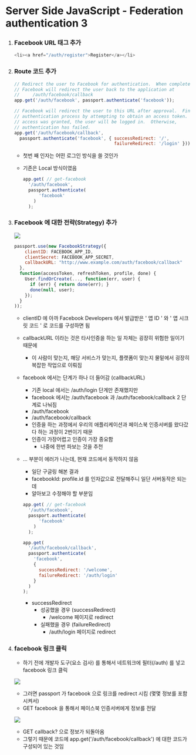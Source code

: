 # Server Side JavaScript - Federation authentication 3

1. ### Facebook URL 태그 추가

   ```js
   <li><a href="/auth/register">Register</a></li>
   ```

2. ### Route 코드 추가

   ```js
   // Redirect the user to Facebook for authentication.  When complete,
   // Facebook will redirect the user back to the application at
   //     /auth/facebook/callback
   app.get('/auth/facebook', passport.authenticate('facebook'));

   // Facebook will redirect the user to this URL after approval.  Finish the
   // authentication process by attempting to obtain an access token.  If
   // access was granted, the user will be logged in.  Otherwise,
   // authentication has failed.
   app.get('/auth/facebook/callback',
     passport.authenticate('facebook', { successRedirect: '/',
                                         failureRedirect: '/login' }));
   ```

   - 첫번 째 인자는 어떤 로그인 방식을 쓸 것인가

   - 기존은 Local 방식이였음

     ```js
     app.get( // get-facebook
       '/auth/facebook',
       passport.authenticate(
           'facebook'
         )
       );
     ```

3. ### Facebook 에 대한 전략(Strategy) 추가

   ![](https://github.com/antaehyeon/WinterVacation_Project/blob/master/Image/%EC%8A%A4%ED%81%AC%EB%A6%B0%EC%83%B7%202018-01-09%20%EC%98%A4%ED%9B%84%208.36.07.png)

   ```js
   passport.use(new FacebookStrategy({
       clientID: FACEBOOK_APP_ID,
       clientSecret: FACEBOOK_APP_SECRET,
       callbackURL: "http://www.example.com/auth/facebook/callback"
     },
     function(accessToken, refreshToken, profile, done) {
       User.findOrCreate(..., function(err, user) {
         if (err) { return done(err); }
         done(null, user);
       });
     }
   ));
   ```

   - clientID 에 아까 Facebook Developers 에서 발급받은 ' 앱 ID ' 와 ' 앱 시크릿 코드 ' 로 코드를 구성하면 됨

   - callbackURL 이라는 것은 타사인증을 하는 일 자체는 굉장히 위험한 일이기 때문에

     - 이 사람이 맞는지, 해당 서비스가 맞는지, 플랫폼이 맞는지 물밑에서 굉장히 복잡한 작업으로 이뤄짐

   - facebook 에서는 단계가 하나 더 들어감 (callbackURL)

     - 기존 local 에서는 /auth/login 단계만 존재했지만
     - facebook 에서는 /auth/facebook 과 /auth/facebook/callback 2 단계로 나눠짐
     - /auth/facebook
     - /auth/facebook/callback
     - 인증을 하는 과정에서 우리의 애플리케이션과 페이스북 인증서버를 왔다갔다 하는 과정이 2번이기 때문
     - 인증이 가장어렵고 인증이 가장 중요함
       - 나중에 한번 파보는 것을 추천

   - … 부분이 에러가 나는데, 현재 코드에서 동작하지 않음

     - 일단 구글링 해본 결과
     - facebookId: profile.id 를 인자값으로 전달해주니 일단 서버동작은 되는데
     - 알아보고 수정해야 할 부분임

     ```js
     app.get( // get-facebook
       '/auth/facebook',
       passport.authenticate(
           'facebook'
         )
       );

     app.get(
       '/auth/facebook/callback',
       passport.authenticate(
         'facebook',
         {
           successRedirect: '/welcome',
           failureRedirect: '/auth/login'
         }
       )
     );
     ```

     - successRedirect
       - 성공했을 경우 (successRedirect)
         - /welcome 페이지로 redirect
       - 실패했을 경우 (failureRedirect)
         - /auth/login 페이지로 redirect

4. ### facebook 링크 클릭

   - 하기 전에 개발자 도구(요소 검사) 를 통해서 네트워크에 필터(/auth) 를 넣고 facebook 링크 클릭

   ![](https://github.com/antaehyeon/WinterVacation_Project/blob/master/Image/%EC%8A%A4%ED%81%AC%EB%A6%B0%EC%83%B7%202018-01-09%20%EC%98%A4%ED%9B%84%209.54.54.png)

   - 그러면 passport 가 facebook 으로 링크를 redirect 시킴 (몇몇 정보를 포함시켜서)
   - GET facebook 을 통해서 페이스북 인증서버에게 정보를 전달

   ![](https://github.com/antaehyeon/WinterVacation_Project/blob/master/Image/%EC%8A%A4%ED%81%AC%EB%A6%B0%EC%83%B7%202018-01-09%20%EC%98%A4%ED%9B%84%209.56.46.png)

   - GET callback? 으로 정보가 되돌아옴
   - 그렇기 때문에 코드에 app.get('/auth/facebook/callback') 에 대한 코드가 구성되어 있는 것임